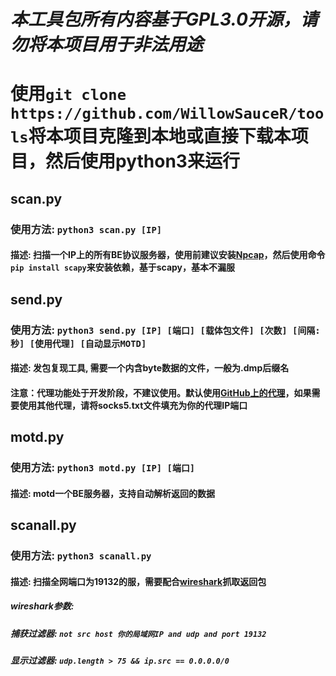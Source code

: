 # ***本工具包所有内容基于GPL3.0开源，请勿将本项目用于非法用途***
# 使用`git clone https://github.com/WillowSauceR/tools`将本项目克隆到本地或直接下载本项目，然后使用python3来运行
## scan.py
### 使用方法: `python3 scan.py [IP]`
#### 描述: 扫描一个IP上的所有BE协议服务器，使用前建议安装[Npcap](https://npcap.com/dist/npcap-1.60.exe)，然后使用命令`pip install scapy`来安装依赖，基于scapy，基本不漏服

## send.py 
###  使用方法: `python3 send.py [IP] [端口] [载体包文件] [次数] [间隔:秒] [使用代理] [自动显示MOTD]`
#### 描述: 发包复现工具, 需要一个内含byte数据的文件，一般为.dmp后缀名
#### 注意：代理功能处于开发阶段，不建议使用。默认使用[GitHub上的代理](https://github.com/ShiftyTR/Proxy-List)，如果需要使用其他代理，请将socks5.txt文件填充为你的代理IP端口

## motd.py
###  使用方法: `python3 motd.py [IP] [端口]`
#### 描述: motd一个BE服务器，支持自动解析返回的数据

## scanall.py
###  使用方法: `python3 scanall.py`
#### 描述: 扫描全网端口为19132的服，需要配合[wireshark](https://mirrors.tuna.tsinghua.edu.cn/wireshark/win64/Wireshark-win64-3.6.2.exe)抓取返回包
##### wireshark参数:
##### 捕获过滤器: `not src host 你的局域网IP and udp and port 19132`
##### 显示过滤器: `udp.length > 75 && ip.src == 0.0.0.0/0`
